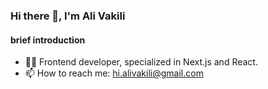 
<!--
**Ali-vakili/Ali-vakili** is a ✨ _special_ ✨ repository because its `README.md` (this file) appears on your GitHub profile.

-->
### Hi there 👋, I'm Ali Vakili

#### **brief introduction**
- 🧑‍💻 Frontend developer, specialized in Next.js and React.
- 📫 How to reach me: hi.alivakili@gmail.com
